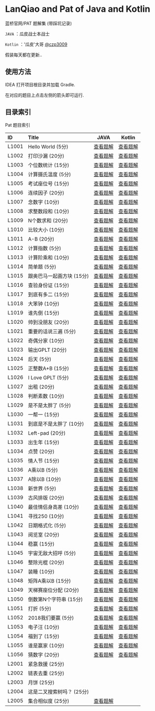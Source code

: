 # LanQiao and Pat of Java and Kotlin

蓝桥官网/PAT 题解集 (带踩坑记录)

`JAVA` ：瓜皮战士本战士

`Kotlin` ：'瓜皮'大哥 [@czp3009](https://github.com/czp3009) 

假装每天都在更新..

## 使用方法  

IDEA 打开项目根目录并加载 Gradle.

在对应的题目上点击左侧的箭头即可运行.
	
## 目录索引

Pat 题目索引

| ID | Title | JAVA | Kotlin |  
| :--- | :---------- | :-------------: | :-------: |   
| L1001 | Hello World (5分) | [查看题解](https://github.com/Biubang/Lanqiao/blob/master/PAT/src/main/java/com/liaoguoyin/pat/%E5%9B%A2%E4%BD%93%E7%A8%8B%E5%BA%8F%E8%AE%BE%E8%AE%A1%E5%A4%A9%E6%A2%AF%E8%B5%9B/L1001/Main.java)|  [查看题解](https://github.com/Biubang/Lanqiao/blob/master/PAT/src/main/kotlin/com/hiczp/pat/gplt/L1-001%20Hello+World.kt) | 
| L1002 | 打印沙漏 (20分) | [查看题解](https://github.com/Biubang/Lanqiao/blob/master/PAT/src/main/java/com/liaoguoyin/pat/%E5%9B%A2%E4%BD%93%E7%A8%8B%E5%BA%8F%E8%AE%BE%E8%AE%A1%E5%A4%A9%E6%A2%AF%E8%B5%9B/L1002/Main.java)|  [查看题解](https://github.com/Biubang/Lanqiao/blob/master/PAT/src/main/kotlin/com/hiczp/pat/gplt/L1-002%20%E6%89%93%E5%8D%B0%E6%B2%99%E6%BC%8F.kt) | 
| L1003 | 个位数统计 (15分) | [查看题解](https://github.com/Biubang/Lanqiao/blob/master/PAT/src/main/java/com/liaoguoyin/pat/%E5%9B%A2%E4%BD%93%E7%A8%8B%E5%BA%8F%E8%AE%BE%E8%AE%A1%E5%A4%A9%E6%A2%AF%E8%B5%9B/L1003/Main.java)|  [查看题解](https://github.com/Biubang/Lanqiao/blob/master/PAT/src/main/kotlin/com/hiczp/pat/gplt/L1-003%20%E4%B8%AA%E4%BD%8D%E6%95%B0%E7%BB%9F%E8%AE%A1.kt) | 
| L1004 | 计算摄氏温度 (5分) | [查看题解](https://github.com/Biubang/Lanqiao/blob/master/PAT/src/main/java/com/liaoguoyin/pat/%E5%9B%A2%E4%BD%93%E7%A8%8B%E5%BA%8F%E8%AE%BE%E8%AE%A1%E5%A4%A9%E6%A2%AF%E8%B5%9B/L1004/Main.java)|  [查看题解](https://github.com/Biubang/Lanqiao/blob/master/PAT/src/main/kotlin/com/hiczp/pat/gplt/L1-004%20%E8%AE%A1%E7%AE%97%E6%91%84%E6%B0%8F%E6%B8%A9%E5%BA%A6.kt) | 
| L1005 | 考试座位号 (15分) | [查看题解](https://github.com/Biubang/Lanqiao/blob/master/PAT/src/main/java/com/liaoguoyin/pat/%E5%9B%A2%E4%BD%93%E7%A8%8B%E5%BA%8F%E8%AE%BE%E8%AE%A1%E5%A4%A9%E6%A2%AF%E8%B5%9B/L1005/Main.java)|  [查看题解](https://github.com/Biubang/Lanqiao/blob/master/PAT/src/main/kotlin/com/hiczp/pat/gplt/L1-005%20%E8%80%83%E8%AF%95%E5%BA%A7%E4%BD%8D%E5%8F%B7.kt) | 
| L1006 | 连续因子 (20分) | [查看题解](https://github.com/Biubang/Lanqiao/blob/master/PAT/src/main/java/com/liaoguoyin/pat/%E5%9B%A2%E4%BD%93%E7%A8%8B%E5%BA%8F%E8%AE%BE%E8%AE%A1%E5%A4%A9%E6%A2%AF%E8%B5%9B/L1006/Main.java)|  [查看题解](https://github.com/Biubang/Lanqiao/blob/master/PAT/src/main/kotlin/com/hiczp/pat/gplt/L1-006%20%E8%BF%9E%E7%BB%AD%E5%9B%A0%E5%AD%90.kt) | 
| L1007 | 念数字 (10分) | [查看题解](https://github.com/Biubang/Lanqiao/blob/master/PAT/src/main/java/com/liaoguoyin/pat/%E5%9B%A2%E4%BD%93%E7%A8%8B%E5%BA%8F%E8%AE%BE%E8%AE%A1%E5%A4%A9%E6%A2%AF%E8%B5%9B/L1007/Main.java)|  [查看题解](https://github.com/Biubang/Lanqiao/blob/master/PAT/src/main/kotlin/com/hiczp/pat/gplt/L1-007%20%E5%BF%B5%E6%95%B0%E5%AD%97.kt) | 
| L1008 | 求整数段和 (10分) | [查看题解](https://github.com/Biubang/Lanqiao/blob/master/PAT/src/main/java/com/liaoguoyin/pat/%E5%9B%A2%E4%BD%93%E7%A8%8B%E5%BA%8F%E8%AE%BE%E8%AE%A1%E5%A4%A9%E6%A2%AF%E8%B5%9B/L1008/Main.java)|  [查看题解](https://github.com/Biubang/Lanqiao/blob/master/PAT/src/main/kotlin/com/hiczp/pat/gplt/L1-008%20%E6%B1%82%E6%95%B4%E6%95%B0%E6%AE%B5%E5%92%8C.kt) | 
| L1009 | N个数求和 (20分) | [查看题解](https://github.com/Biubang/Lanqiao/blob/master/PAT/src/main/java/com/liaoguoyin/pat/%E5%9B%A2%E4%BD%93%E7%A8%8B%E5%BA%8F%E8%AE%BE%E8%AE%A1%E5%A4%A9%E6%A2%AF%E8%B5%9B/L1009/Main.java)|  [查看题解](https://github.com/Biubang/Lanqiao/blob/master/PAT/src/main/kotlin/com/hiczp/pat/gplt/L1-009%20N%E4%B8%AA%E6%95%B0%E6%B1%82%E5%92%8C.kt) | 
| L1010 | 比较大小 (10分) | [查看题解](https://github.com/Biubang/Lanqiao/blob/master/PAT/src/main/java/com/liaoguoyin/pat/%E5%9B%A2%E4%BD%93%E7%A8%8B%E5%BA%8F%E8%AE%BE%E8%AE%A1%E5%A4%A9%E6%A2%AF%E8%B5%9B/L1010/Main.java)|  [查看题解](https://github.com/Biubang/Lanqiao/blob/master/PAT/src/main/kotlin/com/hiczp/pat/gplt/L1-010%20%E6%AF%94%E8%BE%83%E5%A4%A7%E5%B0%8F.kt) | 
| L1011 | A-B (20分) | [查看题解](https://github.com/Biubang/Lanqiao/blob/master/PAT/src/main/java/com/liaoguoyin/pat/%E5%9B%A2%E4%BD%93%E7%A8%8B%E5%BA%8F%E8%AE%BE%E8%AE%A1%E5%A4%A9%E6%A2%AF%E8%B5%9B/L1011/Main.java)|  [查看题解](https://github.com/Biubang/Lanqiao/blob/master/PAT/src/main/kotlin/com/hiczp/pat/gplt/L1-011%20A-B.kt) | 
| L1012 | 计算指数 (5分) | [查看题解](https://github.com/Biubang/Lanqiao/blob/master/PAT/src/main/java/com/liaoguoyin/pat/%E5%9B%A2%E4%BD%93%E7%A8%8B%E5%BA%8F%E8%AE%BE%E8%AE%A1%E5%A4%A9%E6%A2%AF%E8%B5%9B/L1012/Main.java)|  [查看题解](https://github.com/Biubang/Lanqiao/blob/master/PAT/src/main/kotlin/com/hiczp/pat/gplt/L1-012%20%E8%AE%A1%E7%AE%97%E6%8C%87%E6%95%B0.kt) | 
| L1013 | 计算阶乘和 (10分) | [查看题解](https://github.com/Biubang/Lanqiao/blob/master/PAT/src/main/java/com/liaoguoyin/pat/%E5%9B%A2%E4%BD%93%E7%A8%8B%E5%BA%8F%E8%AE%BE%E8%AE%A1%E5%A4%A9%E6%A2%AF%E8%B5%9B/L1013/Main.java)|  [查看题解](https://github.com/Biubang/Lanqiao/blob/master/PAT/src/main/kotlin/com/hiczp/pat/gplt/L1-013%20%E8%AE%A1%E7%AE%97%E9%98%B6%E4%B9%98%E5%92%8C.kt) | 
| L1014 | 简单题 (5分) | [查看题解](https://github.com/Biubang/Lanqiao/blob/master/PAT/src/main/java/com/liaoguoyin/pat/%E5%9B%A2%E4%BD%93%E7%A8%8B%E5%BA%8F%E8%AE%BE%E8%AE%A1%E5%A4%A9%E6%A2%AF%E8%B5%9B/L1014/Main.java)|  [查看题解](https://github.com/Biubang/Lanqiao/blob/master/PAT/src/main/kotlin/com/hiczp/pat/gplt/L1-014%20%E7%AE%80%E5%8D%95%E9%A2%98.kt) | 
| L1015 | 跟奥巴马一起画方块 (15分) | [查看题解](https://github.com/Biubang/Lanqiao/blob/master/PAT/src/main/java/com/liaoguoyin/pat/%E5%9B%A2%E4%BD%93%E7%A8%8B%E5%BA%8F%E8%AE%BE%E8%AE%A1%E5%A4%A9%E6%A2%AF%E8%B5%9B/L1015/Main.java)|  [查看题解](https://github.com/Biubang/Lanqiao/blob/master/PAT/src/main/kotlin/com/hiczp/pat/gplt/L1-015%20%E8%B7%9F%E5%A5%A5%E5%B7%B4%E9%A9%AC%E4%B8%80%E8%B5%B7%E7%94%BB%E6%96%B9%E5%9D%97.kt) | 
| L1016 | 查验身份证 (15分) | [查看题解](https://github.com/Biubang/Lanqiao/blob/master/PAT/src/main/java/com/liaoguoyin/pat/%E5%9B%A2%E4%BD%93%E7%A8%8B%E5%BA%8F%E8%AE%BE%E8%AE%A1%E5%A4%A9%E6%A2%AF%E8%B5%9B/L1016/Main.java)|  [查看题解](https://github.com/Biubang/Lanqiao/blob/master/PAT/src/main/kotlin/com/hiczp/pat/gplt/L1-016%20%E6%9F%A5%E9%AA%8C%E8%BA%AB%E4%BB%BD%E8%AF%81.kt) | 
| L1017 | 到底有多二 (15分) | [查看题解](https://github.com/Biubang/Lanqiao/blob/master/PAT/src/main/java/com/liaoguoyin/pat/%E5%9B%A2%E4%BD%93%E7%A8%8B%E5%BA%8F%E8%AE%BE%E8%AE%A1%E5%A4%A9%E6%A2%AF%E8%B5%9B/L1017/Main.java)|  [查看题解](https://github.com/Biubang/Lanqiao/blob/master/PAT/src/main/kotlin/com/hiczp/pat/gplt/L1-017%20%E5%88%B0%E5%BA%95%E6%9C%89%E5%A4%9A%E4%BA%8C.kt) | 
| L1018 | 大笨钟 (10分) | [查看题解](https://github.com/Biubang/Lanqiao/blob/master/PAT/src/main/java/com/liaoguoyin/pat/%E5%9B%A2%E4%BD%93%E7%A8%8B%E5%BA%8F%E8%AE%BE%E8%AE%A1%E5%A4%A9%E6%A2%AF%E8%B5%9B/L1018/Main.java)|  [查看题解](https://github.com/Biubang/Lanqiao/blob/master/PAT/src/main/kotlin/com/hiczp/pat/gplt/L1-018%20%E5%A4%A7%E7%AC%A8%E9%92%9F.kt) | 
| L1019 | 谁先倒 (15分) | [查看题解](https://github.com/Biubang/Lanqiao/blob/master/PAT/src/main/java/com/liaoguoyin/pat/%E5%9B%A2%E4%BD%93%E7%A8%8B%E5%BA%8F%E8%AE%BE%E8%AE%A1%E5%A4%A9%E6%A2%AF%E8%B5%9B/L1019/Main.java)|  [查看题解](https://github.com/Biubang/Lanqiao/blob/master/PAT/src/main/kotlin/com/hiczp/pat/gplt/L1-019%20%E8%B0%81%E5%85%88%E5%80%92.kt) | 
| L1020 | 帅到没朋友 (20分) | [查看题解](https://github.com/Biubang/Lanqiao/blob/master/PAT/src/main/java/com/liaoguoyin/pat/%E5%9B%A2%E4%BD%93%E7%A8%8B%E5%BA%8F%E8%AE%BE%E8%AE%A1%E5%A4%A9%E6%A2%AF%E8%B5%9B/L1020/Main.java)|  [查看题解](https://github.com/Biubang/Lanqiao/blob/master/PAT/src/main/kotlin/com/hiczp/pat/gplt/L1-020%20%E5%B8%85%E5%88%B0%E6%B2%A1%E6%9C%8B%E5%8F%8B.kt) | 
| L1021 | 重要的话说三遍 (5分) | [查看题解](https://github.com/Biubang/Lanqiao/blob/master/PAT/src/main/java/com/liaoguoyin/pat/%E5%9B%A2%E4%BD%93%E7%A8%8B%E5%BA%8F%E8%AE%BE%E8%AE%A1%E5%A4%A9%E6%A2%AF%E8%B5%9B/L1021/Main.java)|  [查看题解](https://github.com/Biubang/Lanqiao/blob/master/PAT/src/main/kotlin/com/hiczp/pat/gplt/L1-021%20%E9%87%8D%E8%A6%81%E7%9A%84%E8%AF%9D%E8%AF%B4%E4%B8%89%E9%81%8D.kt) | 
| L1022 | 奇偶分家 (10分) | [查看题解](https://github.com/Biubang/Lanqiao/blob/master/PAT/src/main/java/com/liaoguoyin/pat/%E5%9B%A2%E4%BD%93%E7%A8%8B%E5%BA%8F%E8%AE%BE%E8%AE%A1%E5%A4%A9%E6%A2%AF%E8%B5%9B/L1022/Main.java)|  [查看题解](https://github.com/Biubang/Lanqiao/blob/master/PAT/src/main/kotlin/com/hiczp/pat/gplt/L1-022%20%E5%A5%87%E5%81%B6%E5%88%86%E5%AE%B6.kt) | 
| L1023 | 输出GPLT (20分) | [查看题解](https://github.com/Biubang/Lanqiao/blob/master/PAT/src/main/java/com/liaoguoyin/pat/%E5%9B%A2%E4%BD%93%E7%A8%8B%E5%BA%8F%E8%AE%BE%E8%AE%A1%E5%A4%A9%E6%A2%AF%E8%B5%9B/L1023/Main.java)|  [查看题解](https://github.com/Biubang/Lanqiao/blob/master/PAT/src/main/kotlin/com/hiczp/pat/gplt/L1-023%20%E8%BE%93%E5%87%BAGPLT.kt) | 
| L1024 | 后天 (5分) | [查看题解](https://github.com/Biubang/Lanqiao/blob/master/PAT/src/main/java/com/liaoguoyin/pat/%E5%9B%A2%E4%BD%93%E7%A8%8B%E5%BA%8F%E8%AE%BE%E8%AE%A1%E5%A4%A9%E6%A2%AF%E8%B5%9B/L1024/Main.java)|  [查看题解](https://github.com/Biubang/Lanqiao/blob/master/PAT/src/main/kotlin/com/hiczp/pat/gplt/L1-024%20%E5%90%8E%E5%A4%A9.kt) | 
| L1025 | 正整数A+B (15分) | [查看题解](https://github.com/Biubang/Lanqiao/blob/master/PAT/src/main/java/com/liaoguoyin/pat/%E5%9B%A2%E4%BD%93%E7%A8%8B%E5%BA%8F%E8%AE%BE%E8%AE%A1%E5%A4%A9%E6%A2%AF%E8%B5%9B/L1025/Main.java)|  [查看题解](https://github.com/Biubang/Lanqiao/blob/master/PAT/src/main/kotlin/com/hiczp/pat/gplt/L1-025%20%E6%AD%A3%E6%95%B4%E6%95%B0A%2BB.kt) | 
| L1026 | I Love GPLT (5分) | [查看题解](https://github.com/Biubang/Lanqiao/blob/master/PAT/src/main/java/com/liaoguoyin/pat/%E5%9B%A2%E4%BD%93%E7%A8%8B%E5%BA%8F%E8%AE%BE%E8%AE%A1%E5%A4%A9%E6%A2%AF%E8%B5%9B/L1026/Main.java)|  [查看题解](https://github.com/Biubang/Lanqiao/blob/master/PAT/src/main/kotlin/com/hiczp/pat/gplt/L1-026%20I+Love+GPLT.kt) | 
| L1027 | 出租 (20分) | [查看题解](https://github.com/Biubang/Lanqiao/blob/master/PAT/src/main/java/com/liaoguoyin/pat/%E5%9B%A2%E4%BD%93%E7%A8%8B%E5%BA%8F%E8%AE%BE%E8%AE%A1%E5%A4%A9%E6%A2%AF%E8%B5%9B/L1027/Main.java)|  [查看题解](https://github.com/Biubang/Lanqiao/blob/master/PAT/src/main/kotlin/com/hiczp/pat/gplt/L1-027%20%E5%87%BA%E7%A7%9F.kt) | 
| L1028 | 判断素数 (10分) | [查看题解](https://github.com/Biubang/Lanqiao/blob/master/PAT/src/main/java/com/liaoguoyin/pat/%E5%9B%A2%E4%BD%93%E7%A8%8B%E5%BA%8F%E8%AE%BE%E8%AE%A1%E5%A4%A9%E6%A2%AF%E8%B5%9B/L1028/Main.java)|  [查看题解](https://github.com/Biubang/Lanqiao/blob/master/PAT/src/main/kotlin/com/hiczp/pat/gplt/L1-028%20%E5%88%A4%E6%96%AD%E7%B4%A0%E6%95%B0.kt) | 
| L1029 | 是不是太胖了 (5分) | [查看题解](https://github.com/Biubang/Lanqiao/blob/master/PAT/src/main/java/com/liaoguoyin/pat/%E5%9B%A2%E4%BD%93%E7%A8%8B%E5%BA%8F%E8%AE%BE%E8%AE%A1%E5%A4%A9%E6%A2%AF%E8%B5%9B/L1029/Main.java)|  [查看题解](https://github.com/Biubang/Lanqiao/blob/master/PAT/src/main/kotlin/com/hiczp/pat/gplt/L1-029%20%E6%98%AF%E4%B8%8D%E6%98%AF%E5%A4%AA%E8%83%96%E4%BA%86.kt) | 
| L1030 | 一帮一 (15分) | [查看题解](https://github.com/Biubang/Lanqiao/blob/master/PAT/src/main/java/com/liaoguoyin/pat/%E5%9B%A2%E4%BD%93%E7%A8%8B%E5%BA%8F%E8%AE%BE%E8%AE%A1%E5%A4%A9%E6%A2%AF%E8%B5%9B/L1030/Main.java)|  [查看题解](https://github.com/Biubang/Lanqiao/blob/master/PAT/src/main/kotlin/com/hiczp/pat/gplt/L1-030%20%E4%B8%80%E5%B8%AE%E4%B8%80.kt) | 
| L1031 | 到底是不是太胖了 (10分) | [查看题解](https://github.com/Biubang/Lanqiao/blob/master/PAT/src/main/java/com/liaoguoyin/pat/%E5%9B%A2%E4%BD%93%E7%A8%8B%E5%BA%8F%E8%AE%BE%E8%AE%A1%E5%A4%A9%E6%A2%AF%E8%B5%9B/L1031/Main.java)|  [查看题解](https://github.com/Biubang/Lanqiao/blob/master/PAT/src/main/kotlin/com/hiczp/pat/gplt/L1-031%20%E5%88%B0%E5%BA%95%E6%98%AF%E4%B8%8D%E6%98%AF%E5%A4%AA%E8%83%96%E4%BA%86.kt) | 
| L1032 | Left-pad (20分) | [查看题解](https://github.com/Biubang/Lanqiao/blob/master/PAT/src/main/java/com/liaoguoyin/pat/%E5%9B%A2%E4%BD%93%E7%A8%8B%E5%BA%8F%E8%AE%BE%E8%AE%A1%E5%A4%A9%E6%A2%AF%E8%B5%9B/L1032/Main.java)|  [查看题解](https://github.com/Biubang/Lanqiao/blob/master/PAT/src/main/kotlin/com/hiczp/pat/gplt/L1-032%20Left-pad.kt) | 
| L1033 | 出生年 (15分) | [查看题解](https://github.com/Biubang/Lanqiao/blob/master/PAT/src/main/java/com/liaoguoyin/pat/%E5%9B%A2%E4%BD%93%E7%A8%8B%E5%BA%8F%E8%AE%BE%E8%AE%A1%E5%A4%A9%E6%A2%AF%E8%B5%9B/L1033/Main.java)|  [查看题解](https://github.com/Biubang/Lanqiao/blob/master/PAT/src/main/kotlin/com/hiczp/pat/gplt/L1-033%20%E5%87%BA%E7%94%9F%E5%B9%B4.kt) | 
| L1034 | 点赞 (20分) | [查看题解](https://github.com/Biubang/Lanqiao/blob/master/PAT/src/main/java/com/liaoguoyin/pat/%E5%9B%A2%E4%BD%93%E7%A8%8B%E5%BA%8F%E8%AE%BE%E8%AE%A1%E5%A4%A9%E6%A2%AF%E8%B5%9B/L1034/Main.java)|  [查看题解](https://github.com/Biubang/Lanqiao/blob/master/PAT/src/main/kotlin/com/hiczp/pat/gplt/L1-034%20%E7%82%B9%E8%B5%9E.kt) | 
| L1035 | 情人节 (15分) | [查看题解](https://github.com/Biubang/Lanqiao/blob/master/PAT/src/main/java/com/liaoguoyin/pat/%E5%9B%A2%E4%BD%93%E7%A8%8B%E5%BA%8F%E8%AE%BE%E8%AE%A1%E5%A4%A9%E6%A2%AF%E8%B5%9B/L1035/Main.java)|  [查看题解](https://github.com/Biubang/Lanqiao/blob/master/PAT/src/main/kotlin/com/hiczp/pat/gplt/L1-035%20%E6%83%85%E4%BA%BA%E8%8A%82.kt) | 
| L1036 | A乘以B (5分) | [查看题解](https://github.com/Biubang/Lanqiao/blob/master/PAT/src/main/java/com/liaoguoyin/pat/%E5%9B%A2%E4%BD%93%E7%A8%8B%E5%BA%8F%E8%AE%BE%E8%AE%A1%E5%A4%A9%E6%A2%AF%E8%B5%9B/L1036/Main.java)|  [查看题解](https://github.com/Biubang/Lanqiao/blob/master/PAT/src/main/kotlin/com/hiczp/pat/gplt/L1-036%20A%E4%B9%98%E4%BB%A5B.kt) | 
| L1037 | A除以B (10分) | [查看题解](https://github.com/Biubang/Lanqiao/blob/master/PAT/src/main/java/com/liaoguoyin/pat/%E5%9B%A2%E4%BD%93%E7%A8%8B%E5%BA%8F%E8%AE%BE%E8%AE%A1%E5%A4%A9%E6%A2%AF%E8%B5%9B/L1037/Main.java)|  [查看题解](https://github.com/Biubang/Lanqiao/blob/master/PAT/src/main/kotlin/com/hiczp/pat/gplt/L1-037%20A%E9%99%A4%E4%BB%A5B.kt) | 
| L1038 | 新世界 (5分) | [查看题解](https://github.com/Biubang/Lanqiao/blob/master/PAT/src/main/java/com/liaoguoyin/pat/%E5%9B%A2%E4%BD%93%E7%A8%8B%E5%BA%8F%E8%AE%BE%E8%AE%A1%E5%A4%A9%E6%A2%AF%E8%B5%9B/L1038/Main.java)|  [查看题解](https://github.com/Biubang/Lanqiao/blob/master/PAT/src/main/kotlin/com/hiczp/pat/gplt/L1-038%20%E6%96%B0%E4%B8%96%E7%95%8C.kt) | 
| L1039 | 古风排版 (20分) | [查看题解](https://github.com/Biubang/Lanqiao/blob/master/PAT/src/main/java/com/liaoguoyin/pat/%E5%9B%A2%E4%BD%93%E7%A8%8B%E5%BA%8F%E8%AE%BE%E8%AE%A1%E5%A4%A9%E6%A2%AF%E8%B5%9B/L1039/Main.java)|  [查看题解](https://github.com/Biubang/Lanqiao/blob/master/PAT/src/main/kotlin/com/hiczp/pat/gplt/L1-039%20%E5%8F%A4%E9%A3%8E%E6%8E%92%E7%89%88.kt) | 
| L1040 | 最佳情侣身高差 (10分) | [查看题解](https://github.com/Biubang/Lanqiao/blob/master/PAT/src/main/java/com/liaoguoyin/pat/%E5%9B%A2%E4%BD%93%E7%A8%8B%E5%BA%8F%E8%AE%BE%E8%AE%A1%E5%A4%A9%E6%A2%AF%E8%B5%9B/L1040/Main.java)|  [查看题解](https://github.com/Biubang/Lanqiao/blob/master/PAT/src/main/kotlin/com/hiczp/pat/gplt/L1-040%20%E6%9C%80%E4%BD%B3%E6%83%85%E4%BE%A3%E8%BA%AB%E9%AB%98%E5%B7%AE.kt) | 
| L1041 | 寻找250 (10分) | [查看题解](https://github.com/Biubang/Lanqiao/blob/master/PAT/src/main/java/com/liaoguoyin/pat/%E5%9B%A2%E4%BD%93%E7%A8%8B%E5%BA%8F%E8%AE%BE%E8%AE%A1%E5%A4%A9%E6%A2%AF%E8%B5%9B/L1041/Main.java)|  [查看题解](https://github.com/Biubang/Lanqiao/blob/master/PAT/src/main/kotlin/com/hiczp/pat/gplt/L1-041%20%E5%AF%BB%E6%89%BE250.kt) | 
| L1042 | 日期格式化 (5分) | [查看题解](https://github.com/Biubang/Lanqiao/blob/master/PAT/src/main/java/com/liaoguoyin/pat/%E5%9B%A2%E4%BD%93%E7%A8%8B%E5%BA%8F%E8%AE%BE%E8%AE%A1%E5%A4%A9%E6%A2%AF%E8%B5%9B/L1042/Main.java)|  [查看题解](https://github.com/Biubang/Lanqiao/blob/master/PAT/src/main/kotlin/com/hiczp/pat/gplt/L1-042%20%E6%97%A5%E6%9C%9F%E6%A0%BC%E5%BC%8F%E5%8C%96.kt) | 
| L1043 | 阅览室 (20分) | [查看题解](https://github.com/Biubang/Lanqiao/blob/master/PAT/src/main/java/com/liaoguoyin/pat/%E5%9B%A2%E4%BD%93%E7%A8%8B%E5%BA%8F%E8%AE%BE%E8%AE%A1%E5%A4%A9%E6%A2%AF%E8%B5%9B/L1043/Main.java)|  [查看题解](https://github.com/Biubang/Lanqiao/blob/master/PAT/src/main/kotlin/com/hiczp/pat/gplt/L1-043%20%E9%98%85%E8%A7%88%E5%AE%A4.kt) | 
| L1044 | 稳赢 (15分) | [查看题解](https://github.com/Biubang/Lanqiao/blob/master/PAT/src/main/java/com/liaoguoyin/pat/%E5%9B%A2%E4%BD%93%E7%A8%8B%E5%BA%8F%E8%AE%BE%E8%AE%A1%E5%A4%A9%E6%A2%AF%E8%B5%9B/L1044/Main.java)|  [查看题解](https://github.com/Biubang/Lanqiao/blob/master/PAT/src/main/kotlin/com/hiczp/pat/gplt/L1-044%20%E7%A8%B3%E8%B5%A2.kt) | 
| L1045 | 宇宙无敌大招呼 (5分) | [查看题解](https://github.com/Biubang/Lanqiao/blob/master/PAT/src/main/java/com/liaoguoyin/pat/%E5%9B%A2%E4%BD%93%E7%A8%8B%E5%BA%8F%E8%AE%BE%E8%AE%A1%E5%A4%A9%E6%A2%AF%E8%B5%9B/L1045/Main.java)|  [查看题解](https://github.com/Biubang/Lanqiao/blob/master/PAT/src/main/kotlin/com/hiczp/pat/gplt/L1-045%20%E5%AE%87%E5%AE%99%E6%97%A0%E6%95%8C%E5%A4%A7%E6%8B%9B%E5%91%BC.kt) | 
| L1046 | 整除光棍 (20分) | [查看题解](https://github.com/Biubang/Lanqiao/blob/master/PAT/src/main/java/com/liaoguoyin/pat/%E5%9B%A2%E4%BD%93%E7%A8%8B%E5%BA%8F%E8%AE%BE%E8%AE%A1%E5%A4%A9%E6%A2%AF%E8%B5%9B/L1046/Main.java)|  [查看题解](https://github.com/Biubang/Lanqiao/blob/master/PAT/src/main/kotlin/com/hiczp/pat/gplt/L1-046%20%E6%95%B4%E9%99%A4%E5%85%89%E6%A3%8D.kt) | 
| L1047 | 装睡 (10分) | [查看题解](https://github.com/Biubang/Lanqiao/blob/master/PAT/src/main/java/com/liaoguoyin/pat/%E5%9B%A2%E4%BD%93%E7%A8%8B%E5%BA%8F%E8%AE%BE%E8%AE%A1%E5%A4%A9%E6%A2%AF%E8%B5%9B/L1047/Main.java)|  [查看题解](https://github.com/Biubang/Lanqiao/blob/master/PAT/src/main/kotlin/com/hiczp/pat/gplt/L1-047%20%E8%A3%85%E7%9D%A1.kt) | 
| L1048 | 矩阵A乘以B (15分) | [查看题解](https://github.com/Biubang/Lanqiao/blob/master/PAT/src/main/java/com/liaoguoyin/pat/%E5%9B%A2%E4%BD%93%E7%A8%8B%E5%BA%8F%E8%AE%BE%E8%AE%A1%E5%A4%A9%E6%A2%AF%E8%B5%9B/L1048/Main.java)|  [查看题解](https://github.com/Biubang/Lanqiao/blob/master/PAT/src/main/kotlin/com/hiczp/pat/gplt/L1-048%20%E7%9F%A9%E9%98%B5A%E4%B9%98%E4%BB%A5B.kt) | 
| L1049 | 天梯赛座位分配 (20分) | [查看题解](https://github.com/Biubang/Lanqiao/blob/master/PAT/src/main/java/com/liaoguoyin/pat/%E5%9B%A2%E4%BD%93%E7%A8%8B%E5%BA%8F%E8%AE%BE%E8%AE%A1%E5%A4%A9%E6%A2%AF%E8%B5%9B/L1049/Main.java)|  [查看题解](https://github.com/Biubang/Lanqiao/blob/master/PAT/src/main/kotlin/com/hiczp/pat/gplt/L1-049%20%E5%A4%A9%E6%A2%AF%E8%B5%9B%E5%BA%A7%E4%BD%8D%E5%88%86%E9%85%8D.kt) | 
| L1050 | 倒数第N个字符串 (15分) | [查看题解](https://github.com/Biubang/Lanqiao/blob/master/PAT/src/main/java/com/liaoguoyin/pat/%E5%9B%A2%E4%BD%93%E7%A8%8B%E5%BA%8F%E8%AE%BE%E8%AE%A1%E5%A4%A9%E6%A2%AF%E8%B5%9B/L1050/Main.java)|  [查看题解](https://github.com/Biubang/Lanqiao/blob/master/PAT/src/main/kotlin/com/hiczp/pat/gplt/L1-050%20%E5%80%92%E6%95%B0%E7%AC%ACN%E4%B8%AA%E5%AD%97%E7%AC%A6%E4%B8%B2.kt) | 
| L1051 | 打折 (5分) | [查看题解](https://github.com/Biubang/Lanqiao/blob/master/PAT/src/main/java/com/liaoguoyin/pat/%E5%9B%A2%E4%BD%93%E7%A8%8B%E5%BA%8F%E8%AE%BE%E8%AE%A1%E5%A4%A9%E6%A2%AF%E8%B5%9B/L1051/Main.java)|  [查看题解](https://github.com/Biubang/Lanqiao/blob/master/PAT/src/main/kotlin/com/hiczp/pat/gplt/L1-051%20%E6%89%93%E6%8A%98.kt) | 
| L1052 | 2018我们要赢 (5分) | [查看题解](https://github.com/Biubang/Lanqiao/blob/master/PAT/src/main/java/com/liaoguoyin/pat/%E5%9B%A2%E4%BD%93%E7%A8%8B%E5%BA%8F%E8%AE%BE%E8%AE%A1%E5%A4%A9%E6%A2%AF%E8%B5%9B/L1052/Main.java)|  [查看题解](https://github.com/Biubang/Lanqiao/blob/master/PAT/src/main/kotlin/com/hiczp/pat/gplt/L1-052%202018%E6%88%91%E4%BB%AC%E8%A6%81%E8%B5%A2.kt) | 
| L1053 | 电子汪 (10分) | [查看题解](https://github.com/Biubang/Lanqiao/blob/master/PAT/src/main/java/com/liaoguoyin/pat/%E5%9B%A2%E4%BD%93%E7%A8%8B%E5%BA%8F%E8%AE%BE%E8%AE%A1%E5%A4%A9%E6%A2%AF%E8%B5%9B/L1053/Main.java)|  [查看题解](https://github.com/Biubang/Lanqiao/blob/master/PAT/src/main/kotlin/com/hiczp/pat/gplt/L1-053%20%E7%94%B5%E5%AD%90%E6%B1%AA.kt) | 
| L1054 | 福到了 (15分) | [查看题解](https://github.com/Biubang/Lanqiao/blob/master/PAT/src/main/java/com/liaoguoyin/pat/%E5%9B%A2%E4%BD%93%E7%A8%8B%E5%BA%8F%E8%AE%BE%E8%AE%A1%E5%A4%A9%E6%A2%AF%E8%B5%9B/L1054/Main.java)|  [查看题解](https://github.com/Biubang/Lanqiao/blob/master/PAT/src/main/kotlin/com/hiczp/pat/gplt/L1-054%20%E7%A6%8F%E5%88%B0%E4%BA%86.kt) | 
| L1055 | 谁是赢家 (10分) | [查看题解](https://github.com/Biubang/Lanqiao/blob/master/PAT/src/main/java/com/liaoguoyin/pat/%E5%9B%A2%E4%BD%93%E7%A8%8B%E5%BA%8F%E8%AE%BE%E8%AE%A1%E5%A4%A9%E6%A2%AF%E8%B5%9B/L1055/Main.java)|  [查看题解](https://github.com/Biubang/Lanqiao/blob/master/PAT/src/main/kotlin/com/hiczp/pat/gplt/L1-055%20%E8%B0%81%E6%98%AF%E8%B5%A2%E5%AE%B6.kt) | 
| L1056 | 猜数字 (20分) | [查看题解](https://github.com/Biubang/Lanqiao/blob/master/PAT/src/main/java/com/liaoguoyin/pat/%E5%9B%A2%E4%BD%93%E7%A8%8B%E5%BA%8F%E8%AE%BE%E8%AE%A1%E5%A4%A9%E6%A2%AF%E8%B5%9B/L1056/Main.java)|  [查看题解](https://github.com/Biubang/Lanqiao/blob/master/PAT/src/main/kotlin/com/hiczp/pat/gplt/L1-056%20%E7%8C%9C%E6%95%B0%E5%AD%97.kt) | 
| L2001 | 紧急救援 (25分) | | |
| L2002 | 链表去重 (25分) | | |
| L2003 | 月饼 (25分) | | |
| L2004 | 这是二叉搜索树吗？ (25分) | | |
| L2005 | 集合相似度 (25分) |[查看题解](https://github.com/Biubang/Lanqiao/blob/master/PAT/src/main/java/com/liaoguoyin/pat/%E5%9B%A2%E4%BD%93%E7%A8%8B%E5%BA%8F%E8%AE%BE%E8%AE%A1%E5%A4%A9%E6%A2%AF%E8%B5%9B/L2005/Main.java) |   |
